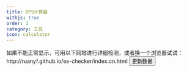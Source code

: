 ```yaml
---
title: DPS计算器
withjs: true
order: 1
category: 工具
icon: calculator
---
```

<span id="update_prompt">
如果不能正常显示，可用以下网站进行详细检测，或者换一个浏览器试试：<br>
http://ruanyf.github.io/es-checker/index.cn.html</span>
<button id="btn_update_data" type="button" class="btn btn-primary" onclick="localStorage.clear();location.reload();">更新数据</button>

